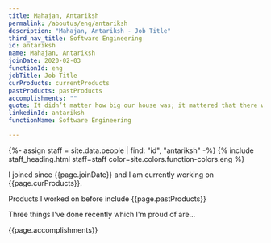```yaml
---
title: Mahajan, Antariksh
permalink: /aboutus/eng/antariksh
description: "Mahajan, Antariksh - Job Title"
third_nav_title: Software Engineering
id: antariksh
name: Mahajan, Antariksh
joinDate: 2020-02-03
functionId: eng
jobTitle: Job Title
curProducts: currentProducts
pastProducts: pastProducts
accomplishments: ""
quote: It didn’t matter how big our house was; it mattered that there was love in it.
linkedinId: antariksh
functionName: Software Engineering

---
```


{%- assign staff = site.data.people | find: "id", "antariksh" -%}
{% include staff_heading.html staff=staff color=site.colors.function-colors.eng %}

<p>I joined since {{page.joinDate}} and I am currently working on {{page.curProducts}}.</p>

<p>Products I worked on before include {{page.pastProducts}}</p>

<p>Three things I've done recently which I'm proud of are...</p>
{{page.accomplishments}}
